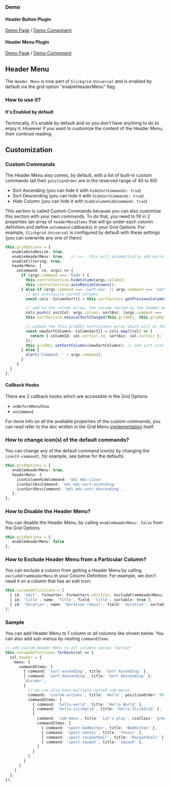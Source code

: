 ### Demo

#### Header Button Plugin
[Demo Page](https://ghiscoding.github.io/angular-slickgrid-demos/#/headerbutton) / [Demo Component](https://github.com/ghiscoding/slickgrid-universal/blob/master/frameworks/angular-slickgrid/src/demos/examples/grid-headerbutton.component.ts)

#### Header Menu Plugin
[Demo Page](https://ghiscoding.github.io/angular-slickgrid-demos/#/headermenu) / [Demo Component](https://github.com/ghiscoding/slickgrid-universal/blob/master/frameworks/angular-slickgrid/src/demos/examples/grid-headermenu.component.ts)

## Header Menu
The `Header Menu` is now part of `Slickgrid-Universal` and is enabled by default via the grid option "enableHeaderMenu" flag.

### How to use it?
#### It's Enabled by default
Technically, it's enable by default and so you don't have anything to do to enjoy it. However if you want to customize the content of the Header Menu, then continue reading.

## Customization
### Custom Commands
The Header Menu also comes, by default, with a list of built-in custom commands (all their `positionOrder` are in the reserved range of 40 to 60)
- Sort Ascending (you can hide it with `hideSortCommands: true`)
- Sort Descending (you can hide it with `hideSortCommands: true`)
- Hide Column (you can hide it with `hideColumnHideCommand: true`)

This section is called Custom Commands because you can also customize this section with your own commands. To do that, you need to fill in 2 properties (an array of `headerMenuItems` that will go under each column definition and define `onCommand` callbacks) in your Grid Options. For example, `Slickgrid-Universal` is configured by default with these settings (you can overwrite any one of them):
```ts
this.gridOptions = {
   enableAutoResize: true,
   enableHeaderMenu: true,   // <<-- this will automatically add extra custom commands
   enableFiltering: true,
   headerMenu: {
     onCommand: (e, args) => {
       if (args.command === 'hide') {
         this.controlService.hideColumn(args.column);
         this.controlService.autoResizeColumns();
       } else if (args.command === 'sort-asc' || args.command === 'sort-desc') {
         // get previously sorted columns
         const cols: ColumnSort[] = this.sortService.getPreviousColumnSorts(args.column.id + '');

         // add to the column array, the column sorted by the header menu
         cols.push({ sortCol: args.column, sortAsc: (args.command === 'sort-asc') });
         this.sortService.onLocalSortChanged(this.gridObj, this.gridOptions, this.dataviewObj, cols);

         // update the this.gridObj sortColumns array which will at the same add the visual sort icon(s) on the UI
         const newSortColumns: ColumnSort[] = cols.map((col) => {
           return { columnId: col.sortCol.id, sortAsc: col.sortAsc };
         });
         this.gridObj.setSortColumns(newSortColumns); // add sort icon in UI
       } else {
         alert('Command: ' + args.command);
       }
     }
  }
};
```
#### Callback Hooks
There are 2 callback hooks which are accessible in the Grid Options
- `onBeforeMenuShow`
- `onCommand`

For more info on all the available properties of the custom commands, you can read refer to the doc written in the Grid Menu [implementation](https://github.com/ghiscoding/slickgrid-universal/blob/master/packages/common/src/extensions/slickHeaderButtons.ts) itself.

### How to change icon(s) of the default commands?
You can change any of the default command icon(s) by changing the `icon[X-command]`, for example, see below for the defaults.
```ts
this.gridOptions = {
   enableHeaderMenu: true,
   headerMenu: {
     iconColumnHideCommand: 'mdi mdi-close'
     iconSortAscCommand: 'mdi mdi-sort-ascending'
     iconSortDescCommand: 'mdi mdi-sort-descending',
   },
};
```
### How to Disable the Header Menu?
You can disable the Header Menu, by calling `enableHeaderMenu: false` from the Grid Options.
```ts
this.gridOptions = {
   enableHeaderMenu: false
};
```

### How to Exclude Header Menu from a Particular Column?
You can exclude a column from getting a Header Menu by calling `excludeFromHeaderMenu` in your Column Definition. For example, we don't need it on a column that has an edit icon:

```ts
this.columnDefinitions = [
  { id: 'edit', formatter: Formatters.editIcon, excludeFromHeaderMenu: true, excludeFromExport: true },
  { id: 'title', name: 'Title', field: 'title', sortable: true },
  { id: 'duration', name: 'Duration (days)', field: 'duration', sortable: true },
];
```

### Sample
You can add Header Menu to 1 column or all columns like shown below. You can also add sub-menus by nesting `commandItems`

```ts
// add custom Header Menu to all columns except "Action"
this.columnDefinitions.forEach(col => {
  col.header = {
    menu: {
      commandItems: [
        { command: 'sort-ascending', title: 'Sort Ascending' },
        { command: 'sort-descending', title: 'Sort Descending' },
        'divider',
        {
          // we can also have multiple nested sub-menus
          command: 'custom-actions', title: 'Hello', positionOrder: 99,
          commandItems: [
            { command: 'hello-world', title: 'Hello World' },
            { command: 'hello-slickgrid', title: 'Hello SlickGrid' },
            {
              command: 'sub-menu', title: `Let's play`, cssClass: 'green', subMenuTitle: 'choose your game', subMenuTitleCssClass: 'text-italic salmon',
              commandItems: [
                { command: 'sport-badminton', title: 'Badminton' },
                { command: 'sport-tennis', title: 'Tennis' },
                { command: 'sport-racquetball', title: 'Racquetball' },
                { command: 'sport-squash', title: 'Squash' },
              ]
            }
          ]
        }
      ]
    }
  };
});
```